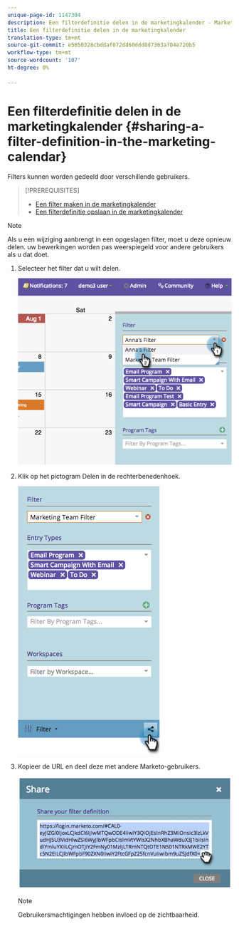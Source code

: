 ```yaml
---
unique-page-id: 1147304
description: Een filterdefinitie delen in de marketingkalender - Marketo Docs - Productdocumentatie
title: Een filterdefinitie delen in de marketingkalender
translation-type: tm+mt
source-git-commit: e5050328cbddaf072dd60ddd8d7363a704e720b5
workflow-type: tm+mt
source-wordcount: '107'
ht-degree: 0%

---
```



# Een filterdefinitie delen in de marketingkalender {#sharing-a-filter-definition-in-the-marketing-calendar}

Filters kunnen worden gedeeld door verschillende gebruikers.

>[!PREREQUISITES]
>
>* [Een filter maken in de marketingkalender](/help/marketo/product-docs/core-marketo-concepts/marketing-calendar/working-with-the-calendar/filtering-the-marketing-calendar.md)
>* [Een filterdefinitie opslaan in de marketingkalender](/help/marketo/product-docs/core-marketo-concepts/marketing-calendar/working-with-the-calendar/saving-a-filter-definition-in-the-marketing-calendar.md)


>[!NOTE]
>
> Als u een wijziging aanbrengt in een opgeslagen filter, moet u deze opnieuw delen. uw bewerkingen worden pas weerspiegeld voor andere gebruikers als u dat doet.

1. Selecteer het filter dat u wilt delen.

   ![](assets/image2014-9-24-11-3a31-3a19.png)

1. Klik op het pictogram Delen in de rechterbenedenhoek.

   ![](assets/image2014-9-24-11-3a31-3a24.png)

1. Kopieer de URL en deel deze met andere Marketo-gebruikers.

   ![](assets/image2014-9-24-11-3a31-3a29.png)

   >[!NOTE]
   >
   >Gebruikersmachtigingen hebben invloed op de zichtbaarheid.
